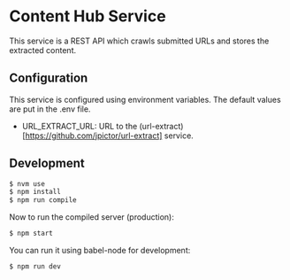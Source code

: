# Content Hub Service
This service is a REST API which crawls submitted URLs and stores the
extracted content.

## Configuration
This service is configured using environment variables.  The default values
are put in the .env file.
* URL_EXTRACT_URL: URL to the (url-extract)[https://github.com/jpictor/url-extract]
service.

## Development
```bash
$ nvm use
$ npm install
$ npm run compile
```

Now to run the compiled server (production):
```bash
$ npm start
```

You can run it using babel-node for development:
```bash
$ npm run dev
```

